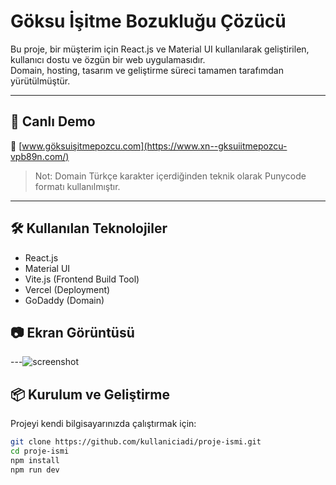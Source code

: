 # Göksu İşitme Bozukluğu Çözücü

Bu proje, bir müşterim için React.js ve Material UI kullanılarak geliştirilen, kullanıcı dostu ve özgün bir web uygulamasıdır.  
Domain, hosting, tasarım ve geliştirme süreci tamamen tarafımdan yürütülmüştür.

---

## 🚀 Canlı Demo

🔗 [www.göksuişitmepozcu.com](https://www.xn--gksuiitmepozcu-vpb89n.com/)

> Not: Domain Türkçe karakter içerdiğinden teknik olarak Punycode formatı kullanılmıştır.

---

## 🛠️ Kullanılan Teknolojiler

- React.js
- Material UI
- Vite.js (Frontend Build Tool)
- Vercel (Deployment)
- GoDaddy (Domain)

## 📷 Ekran Görüntüsü
---![screenshot](https://github.com/user-attachments/assets/88cb4e70-a3e2-4e24-be93-348681d4f15c)


## 📦 Kurulum ve Geliştirme

Projeyi kendi bilgisayarınızda çalıştırmak için:

```bash
git clone https://github.com/kullaniciadi/proje-ismi.git
cd proje-ismi
npm install
npm run dev

